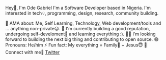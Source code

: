 Hey👋, I'm Ode Gabriel
I'm a Software Developer based in Nigeria. I'm interested in tech💡, programming, design, research, community building.

💬 AMA about: Me, Self Learning, Technology, Web development/tools and ... anything non-private😉.
💪 I'm currently building a good reputation, undergoing self-develoment🚀 and learning everything :).
👨‍💻 I'm looking forward to building the next big thing and contributing to open source.
😄 Pronouns: He/him
⚡ Fun fact: My everything = Family🤞 + Jesus😇
🤝 Connect with me💙
<a href='https://twitter.com/OdeGabriel6'>Twitter</a>
